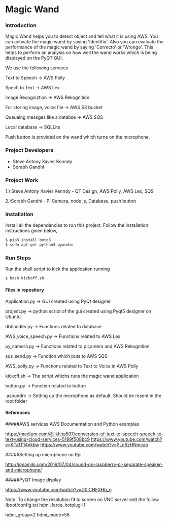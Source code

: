 # Magic Wand

### Introduction
Magic Wand helps you to detect object and tell what it is using AWS. You can activate the magic wand by saying 'Identifio'.
Also you can evaluate the performance of the magic wand by saying 'Correcto' or 'Wrongo'. 
This helps to perform an analysis on how well the wand works which is being displayed on the PyQT GUI.

We use the following services

Text to Speech -> AWS Polly

Spech to Text -> AWS Lex

Image Recogniztion -> AWS Rekognition

For storing image, voice file -> AWS S3 bucket

Queueing messges like a databse -> AWS SQS

Local database -> SQLLite

Push button is provided on the wand which turns on the microphone.

### Project Developers
  - Steve Antony Xavier Kenndy
  - Sorabh Gandhi

### Project Work
1.) Steve Antony Xavier Kenndy - QT Design, AWS Polly, AWS Lex, SQS

2.)Sorabh Gandhi - Pi Camera, node js, Database, push button

### Installation
Install all the dependencies to run this project. Follow the installation instructions given below,

```sh
$ pip3 install boto3
$ sudo apt-get python3-pyaudio
```

### Run Steps
Run the shell script to kick the application running
```sh
$ bash kickoff.sh
```

#### Files in repository
Application.py -> GUI created using PyQt designer

project.py -> python script of the gui created using Pyqt5 designer on Ubuntu

dbhandler.py -> Functions related to database

AWS_voice_speech.py -> Functions related to AWS Lex

py_camera.py -> Functions related to picamera and AWS Rekognition

sqs_send.py -> Function which puts to AWS SQS

AWS_polly.py -> Functions related to Text to Voice in AWS Polly

kickoff.sh -> The script whichs runs the magic wand application

button.py -> Function related to button

.asoundrc -> Setting up the microphone as default. Should be resent in the root folder

#### References

#####AWS services
AWS Documentation and Python examples

https://medium.com/@likhita507/conversion-of-text-to-speech-speech-to-text-using-cloud-services-5189f508bc9
https://www.youtube.com/watch?v=KTa1T14nkbw
https://www.youtube.com/watch?v=PLnRzHNmcao

#####Setting up microphone on Rpi

http://jonamiki.com/2019/07/04/sound-on-raspberry-pi-separate-speaker-and-microphone/

#####PyQT Image display

https://www.youtube.com/watch?v=D0iCHFXHb_g


Note:
To change the resolution fit to screen on VNC server 
edit the follow
/boot/config.txt
hdmi_force_hotplug=1

hdmi_group=2
hdmi_mode=58
